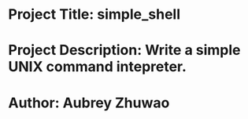 # Project Title: simple_shell
# Project Description: Write a simple UNIX command intepreter.
# Author: Aubrey Zhuwao 
